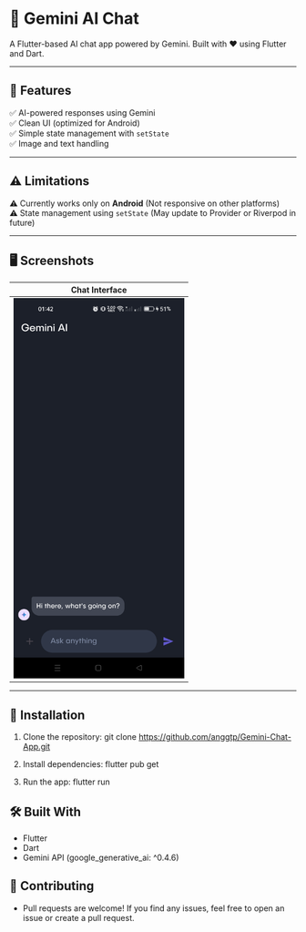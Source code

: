 # 🤖 Gemini AI Chat  
A Flutter-based AI chat app powered by Gemini. Built with ❤️ using Flutter and Dart.

---

## 🚀 Features
✅ AI-powered responses using Gemini  
✅ Clean UI (optimized for Android)  
✅ Simple state management with `setState`  
✅ Image and text handling  

---

## ⚠️ Limitations
⚠️ Currently works only on **Android** (Not responsive on other platforms)  
⚠️ State management using `setState` (May update to Provider or Riverpod in future)  

---

## 🖥️ Screenshots
| Chat Interface |
|---------------|
| <img src="flutter_02.png" width="300"> | <img src="flutter_01.png" width="300"> |

---

## 📲 Installation
1. Clone the repository:
git clone https://github.com/anggtp/Gemini-Chat-App.git

2. Install dependencies:
flutter pub get

3. Run the app:
flutter run


## 🛠️ Built With
- Flutter
- Dart
- Gemini API (google_generative_ai: ^0.4.6)

## 🌟 Contributing
- Pull requests are welcome! If you find any issues, feel free to open an issue or create a pull request.
